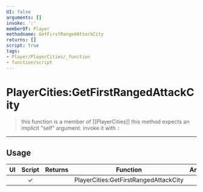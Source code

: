 ```yaml
---
UI: false
arguments: []
invoke: ':'
memberOf: Player
methodname: GetFirstRangedAttackCity
returns: []
script: true
tags:
- Player/PlayerCities/_function
- function/script
---
```

# PlayerCities:GetFirstRangedAttackCity
> this function is a member of [[PlayerCities]]
> this method expects an implicit "self" argument. invoke it with `:`
-----
## Usage
|  UI | Script | Returns | Function | Arguments |
|:---:|:------:|-------:|:--------:|:---------|
| |✓||PlayerCities:GetFirstRangedAttackCity||
